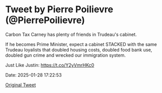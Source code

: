 # Tweet by Pierre Poilievre (@PierrePoilievre)

Carbon Tax Carney has plenty of friends in Trudeau's cabinet.

If he becomes Prime Minister, expect a cabinet STACKED with the same Trudeau loyalists that doubled housing costs, doubled food bank use, doubled gun crime and wrecked our immigration system. 

Just Like Justin: https://t.co/Y2yVmrHKc0

Date: 2025-01-28 17:22:53

[Original Tweet](https://x.com/PierrePoilievre/status/1884291068415598758)
